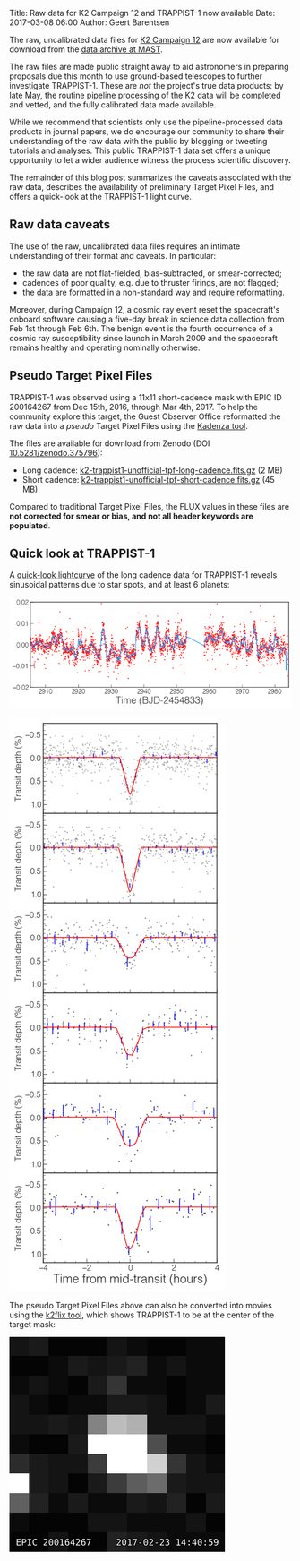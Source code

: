 Title: Raw data for K2 Campaign 12 and TRAPPIST-1 now available
Date: 2017-03-08 06:00
Author: Geert Barentsen

The raw, uncalibrated data files for [K2 Campaign 12](k2-approved-programs.html#campaign-12)
are now available for download from the
[data archive at MAST](https://archive.stsci.edu/k2/trappist1/).

The raw files are made public straight away to aid astronomers
in preparing proposals due this month to use ground-based telescopes
to further investigate TRAPPIST-1.
These are *not* the project's true data products:
by late May, the routine pipeline processing of the K2 data will be completed
and vetted, and the fully calibrated data made available.

While we recommend that scientists only use the pipeline-processed data products in journal papers,
we do encourage our community to share their 
understanding of the raw data with the public by blogging or tweeting
tutorials and analyses. 
This public TRAPPIST-1 data set offers a unique opportunity
to let a wider audience witness the process scientific discovery.

The remainder of this blog post summarizes the caveats
associated with the raw data,
describes the availability of preliminary Target Pixel Files,
and offers a quick-look at the TRAPPIST-1 light curve.


## Raw data caveats

The use of the raw, uncalibrated data files requires an intimate understanding
of their format and caveats.
In particular:

* the raw data are not flat-fielded, bias-subtracted, or smear-corrected;
* cadences of poor quality, e.g. due to thruster firings, are not flagged;
* the data are formatted in a non-standard way 
and [require reformatting](https://github.com/KeplerGO/kadenza).

Moreover, during Campaign 12, a cosmic ray event reset
the spacecraft's onboard software causing a five-day break
in science data collection from Feb 1st through Feb 6th.
The benign event is the fourth occurrence of a cosmic ray susceptibility
since launch in March 2009 and the spacecraft remains healthy
and operating nominally otherwise.


## Pseudo Target Pixel Files

TRAPPIST-1 was observed
using a 11x11 short-cadence mask with EPIC ID 200164267
from Dec 15th, 2016, through Mar 4th, 2017.
To help the community explore this target,
the Guest Observer Office reformatted the raw data into a
*pseudo* Target Pixel Files
using the [Kadenza tool](https://github.com/KeplerGO/kadenza).

The files are available for download from Zenodo
(DOI [10.5281/zenodo.375796](https://doi.org/10.5281/zenodo.375796)):

* Long cadence: [k2-trappist1-unofficial-tpf-long-cadence.fits.gz](https://zenodo.org/record/375796/files/k2-trappist1-unofficial-tpf-long-cadence.fits.gz) (2 MB)
* Short cadence: [k2-trappist1-unofficial-tpf-short-cadence.fits.gz](https://zenodo.org/record/375796/files/k2-trappist1-unofficial-tpf-short-cadence.fits.gz) (45 MB)

Compared to traditional Target Pixel Files, the FLUX values
in these files are **not corrected for smear or bias,
and not all header keywords are populated**.


## Quick look at TRAPPIST-1

A [quick-look lightcurve](https://github.com/mrtommyb/trappist-lc/blob/master/TRAPPIST-1-transit-code.ipynb) of the long cadence data for TRAPPIST-1
reveals sinusoidal patterns due to star spots, and at least 6 planets:

<a href="https://github.com/mrtommyb/trappist-lc/blob/master/TRAPPIST-1-transit-code.ipynb" style="border:none;"><img src="images/news/trappist1-quicklook-lightcurve.png"></a>

<a href="https://github.com/mrtommyb/trappist-lc/blob/master/TRAPPIST-1-transit-code.ipynb"><img src="images/news/trappist1-quicklook-planets.png"></a>

The pseudo Target Pixel Files above can also be converted into movies
using the [k2flix tool](http://barentsen.github.io/k2flix/),
which shows TRAPPIST-1 to be at the center of the target mask:

<img src="images/news/trappist1-mask.gif">

